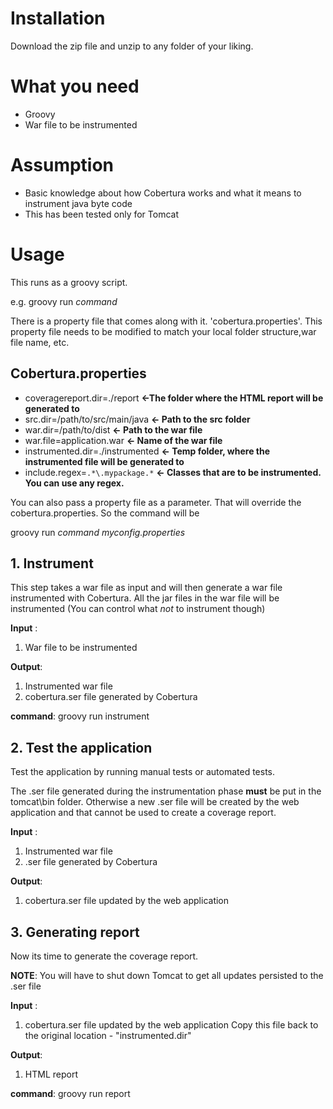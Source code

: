# Installation #

Download the zip file and unzip to any folder of your liking.

# What you need #

  * Groovy
  * War file to be instrumented

# Assumption #
  * Basic knowledge about how Cobertura works and what it means to instrument java byte code
  * This has been tested only for Tomcat

# Usage #
This runs as a groovy script.

e.g. groovy run _command_

There is a property file that comes along with it. 'cobertura.properties'. This property file needs to be modified to match your local folder structure,war file name, etc.

## Cobertura.properties ##
  * coveragereport.dir=./report     **<-The folder where the HTML report will be generated to**
  * src.dir=/path/to/src/main/java **<- Path to the src folder**
  * war.dir=/path/to/dist **<- Path to the war file**
  * war.file=application.war **<- Name of the war file**
  * instrumented.dir=./instrumented **<- Temp folder, where the instrumented file will be generated to**
  * include.regex=`.*\.mypackage.*` **<- Classes that are to be instrumented. You can use any regex.**

You can also pass a property file as a parameter. That will override the cobertura.properties.
So the command will be

groovy run _command_ _myconfig.properties_


## 1. Instrument ##
This step takes a war file as input and will then generate a war file instrumented with Cobertura. All the jar files in the war file will be instrumented (You can control what _not_ to instrument though)

**Input** :
  1. War file to be instrumented

**Output**:
  1. Instrumented war file
  1. cobertura.ser file generated by Cobertura

**command**: groovy run instrument


## 2. Test the application ##
Test the application by running manual tests or automated tests.

The .ser file generated during the instrumentation phase **must** be put in the tomcat\bin folder. Otherwise a new .ser file will be created by the web application and that cannot be used to create a coverage report.

**Input** :
  1. Instrumented war file
  1. .ser file generated by Cobertura

**Output**:
  1. cobertura.ser file updated by the web application

## 3. Generating report ##

Now its time to generate the coverage report.

**NOTE**: You will have to shut down Tomcat to get all updates persisted to the .ser file

**Input** :
  1. cobertura.ser file updated by the web application
Copy this file back to the original location - "instrumented.dir"

**Output**:
  1. HTML report

**command**: groovy run report